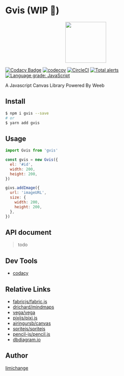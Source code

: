 # Gvis (WIP 🚧)

<p align="center">
  <img width="128" src="https://raw.githubusercontent.com/nextvis/gvis/master/assets/logo.png">
</p>

[![Codacy Badge](https://api.codacy.com/project/badge/Grade/7a5ccbc420b2402381db6900f3fc63fa)](https://www.codacy.com/manual/limichange/gvis?utm_source=github.com&utm_medium=referral&utm_content=limichange/gvis&utm_campaign=Badge_Grade)
[![codecov](https://codecov.io/gh/nextvis/gvis/branch/master/graph/badge.svg)](https://codecov.io/gh/nextvis/gvis)
[![CircleCI](https://circleci.com/gh/nextvis/gvis.svg?style=svg)](https://circleci.com/gh/nextvis/gvis)
[![Total alerts](https://img.shields.io/lgtm/alerts/g/nextvis/gvis.svg?logo=lgtm&logoWidth=18)](https://lgtm.com/projects/g/nextvis/gvis/alerts/)
[![Language grade: JavaScript](https://img.shields.io/lgtm/grade/javascript/g/nextvis/gvis.svg?logo=lgtm&logoWidth=18)](https://lgtm.com/projects/g/nextvis/gvis/context:javascript)

A Javascript Canvas Library Powered By Weeb

## Install

```bash
$ npm i gvis --save
# or
$ yarn add gvis
```

## Usage

```js
import Gvis from 'gvis'

const gvis = new Gvis({
  el: '#id',
  width: 200,
  height: 200,
})

givs.addImage({
  url: 'imageURL',
  size: {
    width: 200,
    height: 200,
  },
})
```

## API document

> todo

## Dev Tools

- [codacy](https://app.codacy.com/)

## Relative Links

- [fabricjs/fabric.js](https://github.com/fabricjs/fabric.js)
- [drichard/mindmaps](https://github.com/drichard/mindmaps)
- [vega/vega](https://github.com/vega/vega)
- [pixijs/pixi.js](https://github.com/pixijs/pixi.js)
- [airingursb/canvas](https://airingursb.gitbooks.io/canvas/08.html)
- [spritejs/spritejs](https://github.com/spritejs/spritejs)
- [pencil-js/pencil.js](https://github.com/pencil-js/pencil.js)
- [dbdiagram.io](https://dbdiagram.io/home)

## Author

[limichange](https://github.com/limichange)
